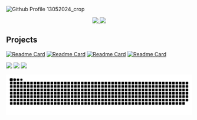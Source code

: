 ![Github Profile 13052024_crop](https://github.com/user-attachments/assets/6b330aa9-3a31-4e69-b1a0-5bf4399d8048)


<div align="center">
  <a href="https://github.com/dantonbertuol">
  <img height="180em" src="https://github-readme-stats.vercel.app/api?username=dantonbertuol&show_icons=true&theme=radical&include_all_commits=true&count_private=true"/>
  <img height="180em" src="https://github-readme-stats.vercel.app/api/top-langs/?username=dantonbertuol&layout=compact&langs_count=7&theme=radical"/></a>
</div>

## Projects
[![Readme Card](https://github-readme-stats.vercel.app/api/pin/?username=dantonbertuol&repo=open-datalakehouse-stack&theme=radical)](https://github.com/dantonbertuol/open-datalakehouse-stack)
[![Readme Card](https://github-readme-stats.vercel.app/api/pin/?username=dantonbertuol&repo=join-sheets&theme=radical)](https://github.com/dantonbertuol/join-sheets)
[![Readme Card](https://github-readme-stats.vercel.app/api/pin/?username=dantonbertuol&repo=pymodoro&theme=radical)](https://github.com/dantonbertuol/pymodoro)
[![Readme Card](https://github-readme-stats.vercel.app/api/pin/?username=dantonbertuol&repo=pyconnect&theme=radical)](https://github.com/dantonbertuol/pyconnect)
 
<div>
  <a href="https://instagram.com/dantonbertuol" target="_blank"><img src="https://img.shields.io/badge/-Instagram-%23E4405F?style=for-the-badge&logo=instagram&logoColor=white" target="_blank"></a>
  <a href="https://www.linkedin.com/in/dantonbertuol" target="_blank"><img src="https://img.shields.io/badge/-LinkedIn-%230077B5?style=for-the-badge&logo=linkedin&logoColor=white" target="_blank"></a> 
  <a href = "mailto:dantonjb@gmail.com"><img src="https://img.shields.io/badge/-Gmail-%23333?style=for-the-badge&logo=gmail&logoColor=white" target="_blank"></a>
</div>  

![Snake animation](https://github.com/dantonbertuol/dantonbertuol/blob/output/github-contribution-grid-snake.svg)
